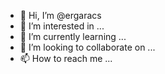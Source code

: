 - 👋 Hi, I’m @ergaracs
- 👀 I’m interested in ...
- 🌱 I’m currently learning ...
- 💞️ I’m looking to collaborate on ...
- 📫 How to reach me ...

<!---
ergaracs/ergaracs is a ✨ special ✨ repository because its `README.md` (this file) appears on your GitHub profile.
You can click the Preview link to take a look at your changes.
--->
